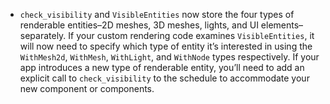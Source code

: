 
- `check_visibility` and `VisibleEntities` now store the four types of renderable entities–2D meshes, 3D meshes, lights, and UI elements–separately. If your custom rendering code examines `VisibleEntities`, it will now need to specify which type of entity it’s interested in using the `WithMesh2d`, `WithMesh`, `WithLight`, and `WithNode` types respectively. If your app introduces a new type of renderable entity, you’ll need to add an explicit call to `check_visibility` to the schedule to accommodate your new component or components.
